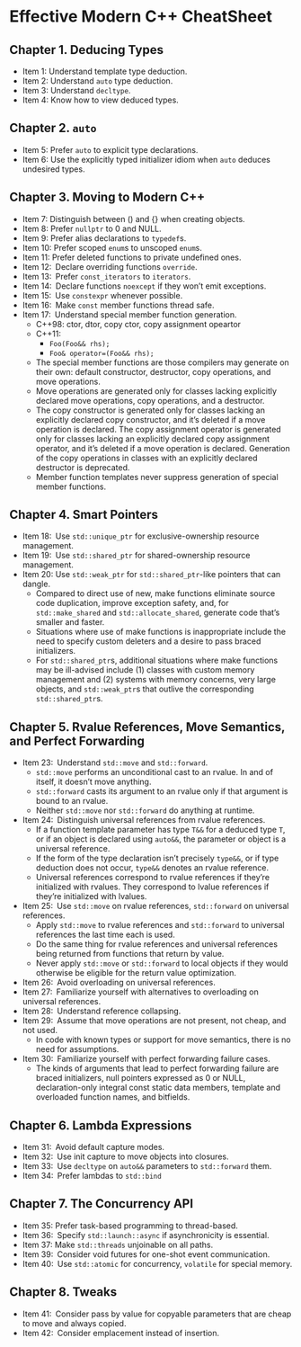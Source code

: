 # Effective Modern C++ CheatSheet

## Chapter 1. Deducing Types
- Item 1: Understand template type deduction.
- Item 2: Understand `auto` type deduction.
- Item 3: Understand `decltype`.
- Item 4: Know how to view deduced types.

## Chapter 2. `auto`
- Item 5: Prefer `auto` to explicit type declarations.
- Item 6: Use the explicitly typed initializer idiom when `auto` deduces undesired types.

## Chapter 3. Moving to Modern C++
- Item 7: Distinguish between () and {} when creating objects.
- Item 8: Prefer `nullptr` to 0 and NULL.
- Item 9: Prefer alias declarations to `typedef`s.
- Item 10: Prefer scoped `enum`s to unscoped `enum`s.
- Item 11: Prefer deleted functions to private undefined ones.
- Item 12: Declare overriding functions `override`.
- Item 13: Prefer `const_iterators` to `iterators`.
- Item 14: Declare functions `noexcept` if they won’t emit exceptions.
- Item 15: Use `constexpr` whenever possible.
- Item 16: Make `const` member functions thread safe.
- Item 17: Understand special member function generation.
  - C++98: ctor, dtor, copy ctor, copy assignment opeartor
  - C++11:
    - `Foo(Foo&& rhs);`
    - `Foo& operator=(Foo&& rhs);`
  - The special member functions are those compilers may generate on their own: default constructor, destructor, copy operations, and move operations.
  - Move operations are generated only for classes lacking explicitly declared move operations, copy operations, and a destructor.
  - The copy constructor is generated only for classes lacking an explicitly declared copy constructor, and it’s deleted if a move operation is declared. The copy assignment operator is generated only for classes lacking an explicitly declared copy assignment operator, and it’s deleted if a move operation is declared. Generation of the copy operations in classes with an explicitly declared destructor is deprecated.
  - Member function templates never suppress generation of special member functions.

## Chapter 4. Smart Pointers
- Item 18: Use `std::unique_ptr` for exclusive-ownership resource management.
- Item 19: Use `std::shared_ptr` for shared-ownership resource management.
- Item 20:  Use `std::weak_ptr` for `std::shared_ptr`-like pointers that can dangle.
  - Compared to direct use of new, make functions eliminate source code duplication, improve exception safety, and, for `std::make_shared` and `std::allocate_shared`, generate code that’s smaller and faster.
  - Situations where use of make functions is inappropriate include the need to specify custom deleters and a desire to pass braced initializers.
  - For `std::shared_ptr`s, additional situations where make functions may be ill-advised include (1) classes with custom memory management and (2) systems with memory concerns, very large objects, and `std::weak_ptr`s that outlive the corresponding `std::shared_ptr`s.

## Chapter 5. Rvalue References, Move Semantics, and Perfect Forwarding
- Item 23: Understand `std::move` and `std::forward`.
  - `std::move` performs an unconditional cast to an rvalue. In and of itself, it doesn’t move anything.
  - `std::forward` casts its argument to an rvalue only if that argument is bound to an rvalue.
  - Neither `std::move` nor `std::forward` do anything at runtime.
- Item 24: Distinguish universal references from rvalue references.
  - If a function template parameter has type `T&&` for a deduced type `T`, or if an object is declared using `auto&&`, the parameter or object is a universal reference.
  - If the form of the type declaration isn’t precisely `type&&`, or if type deduction does not occur, `type&&` denotes an rvalue reference.
  - Universal references correspond to rvalue references if they’re initialized with rvalues. They correspond to lvalue references if they’re initialized with lvalues.
- Item 25: Use `std::move` on rvalue references, `std::forward` on universal references.
  - Apply `std::move` to rvalue references and `std::forward` to universal references the last time each is used.
  - Do the same thing for rvalue references and universal references being returned from functions that return by value.
  - Never apply `std::move` or `std::forward` to local objects if they would otherwise be eligible for the return value optimization.
- Item 26: Avoid overloading on universal references.
- Item 27: Familiarize yourself with alternatives to overloading on universal references.
- Item 28: Understand reference collapsing.
- Item 29: Assume that move operations are not present, not cheap, and not used.
  - In code with known types or support for move semantics, there is no need for assumptions.
- Item 30: Familiarize yourself with perfect forwarding failure cases.
  - The kinds of arguments that lead to perfect forwarding failure are braced initializers, null pointers expressed as 0 or NULL, declaration-only integral const static data members, template and overloaded function names, and bitfields.

## Chapter 6. Lambda Expressions
- Item 31: Avoid default capture modes.
- Item 32: Use init capture to move objects into closures.
- Item 33: Use `decltype` on `auto&&` parameters to `std::forward` them.
- Item 34: Prefer lambdas to `std::bind`

## Chapter 7. The Concurrency API
- Item 35:  Prefer task-based programming to thread-based.
- Item 36: Specify `std::launch::async` if asynchronicity is essential.
- Item 37:  Make `std::threads` unjoinable on all paths.
- Item 39: Consider void futures for one-shot event communication.
- Item 40: Use `std::atomic` for concurrency, `volatile` for special memory.

## Chapter 8. Tweaks
- Item 41: Consider pass by value for copyable parameters that are cheap to move and always copied.
- Item 42: Consider emplacement instead of insertion.

